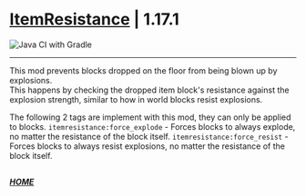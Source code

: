 # [ItemResistance](https://www.curseforge.com/minecraft/mc-mods/itemresistance) | 1.17.1
![Java CI with Gradle](https://github.com/ApexModder/ItemResistance/workflows/Java%20CI%20with%20Gradle/badge.svg?branch=1.17&event=push)

---

This mod prevents blocks dropped on the floor from being blown up by explosions.<br>
This happens by checking the dropped item block's resistance against the explosion strength, similar to how in world blocks resist explosions.

The following 2 tags are implement with this mod, they can only be applied to blocks.
`itemresistance:force_explode` - Forces blocks to always explode, no matter the resistance of the block itself.
`itemresistance:force_resist` - Forces blocks to always resist explosions, no matter the resistance of the block itself.

##
**_[HOME](https://github.com/ApexModder/ItemResistance)_**